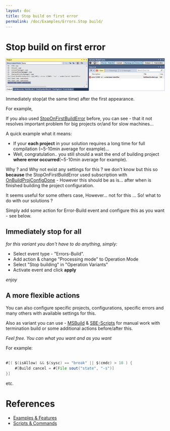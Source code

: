 ```yaml
---
layout: doc
title: Stop build on first error
permalink: /doc/Examples/Errors.Stop build/
---
```

# Stop build on first error

![Build has been canceled](../../Resources/examples/stop_build.png)

Immediately stop(at the same time) after the first appearance.

For example,

If you also used [StopOnFirstBuildError](http://visualstudiogallery.msdn.microsoft.com/91aaa139-5d3c-43a7-b39f-369196a84fa5) before, you can see -  that it not resolves important problem for big projects or/and for slow machines...

A quick example what it means:

* If your **each project** in your solution requires a long time for full compilation (~5-10min average for example)...
* Well, congratulation.. you still should a wait the end of building project **where error occurred**(~5-10min average for example).

Why ? and Why not exist any settings for this ? we don't know but this so **because** the StopOnFirstBuildError used subscription with [OnBuildProjConfigDone](https://msdn.microsoft.com/en-us/library/envdte._dispbuildevents.onbuildprojconfigdone%28v=vs.120%29.aspx) - However this should be as is... after when is finished building the project configuration. 

It seems useful for some others case, However... not for this ...
So! what to do with our solutions ? 

Simply add some action for Error-Build event and configure this as you want - see below.

## Immediately stop for all

*for this variant you don't have to do anything, simply:*

* Select event type - "Errors-Build". 
* Add action & change "Processing mode" to Operation Mode
* Select "Stop building" in "Operation Variants"
* Activate event and click **apply**


*enjoy*

## A more flexible actions

You can also configure specific projects, configurations, specific errors and many others with available settings for this.

Also as variant you can use - [MSBuild](../../Scripts/MSBuild/) & [SBE-Scripts](../../Scripts/SBE-Scripts/) for manual work with termination build or some additional actions before/after this.

*Feel free. You can what you want and as you want*

For example:

```java 

#[( $(isAllow) && $(sysc) == "break" || $(cmdc) > 10 ) {
    #[Build cancel = #[File sout("state", "-s")]
}]
```
etc.


# References

* [Examples & Features](../../Examples/)
* [Scripts & Commands](../../Scripts/)